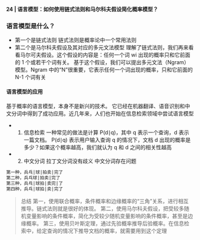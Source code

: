 #### 24 | 语言模型：如何使用链式法则和马尔科夫假设简化概率模型？

### 语言模型是什么？
* 第一个是链式法则
链式法则是概率论中一个常用法则
* 第二个是马尔科夫假设及其对应的多元文法模型
理解了链式法则，我们再来看看马尔可夫假设。这个假设的内容是：任何一个词 wi​ 出现的概率只和它前面的 1 个或若干个词有关。
基于这个假设，我们可以提出多元文法（Ngram）模型。Ngram 中的“N”很重要，它表示任何一个词出现的概率，只和它前面的 N-1 个词有关

#### 语言模型的应用
基于概率的语言模型，本身不是新兴的技术。
它已经在机器翻译、语音识别和中文分词中得到了成功应用。近几年来，人们也开始在信息检索领域中尝试语言模型
* 1. 信息检索
一种常见的做法是计算 P(d∣q)，其中 q 表示一个查询，d 表示一篇文档。
P(d∣q) 表示用户输入查询 q 的情况下，文档 d 出现的概率是多少？如果这个概率越高，我们就认为 q 和 d 之间的相关性越高

* 2. 中文分词
拉丁文分词没有歧义
中文分词存在问题
```asm
第一种，兵乓|球|拍卖|完了
第二种，兵乓球|拍卖|完了
第三种，兵乓|球拍|卖完|了
第四种，兵乓|球拍|卖|完了
```


> 总结
>第一，使用联合概率，条件概率和边缘概率的“三角”关系，进行相互推导。链式法则就是很好的体现。
>第二，使用马尔科夫假设，把受较多随机变量影响的条件概率，简化为受较少随机变量影响的条件概率，甚至是边缘概率。
>第三，使用贝叶斯定理，通过先验概率推导后验概率。在信息检索中，给定查询的情况下推导文档的概率，就需要用到这个定理

